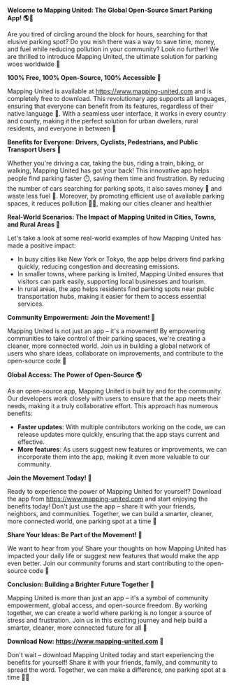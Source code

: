 **Welcome to Mapping United: The Global Open-Source Smart Parking App! 🌎🚗**

Are you tired of circling around the block for hours, searching for that elusive parking spot? Do you wish there was a way to save time, money, and fuel while reducing pollution in your community? Look no further! We are thrilled to introduce Mapping United, the ultimate solution for parking woes worldwide 🌟

**100% Free, 100% Open-Source, 100% Accessible 🤝**

Mapping United is available at https://www.mapping-united.com and is completely free to download. This revolutionary app supports all languages, ensuring that everyone can benefit from its features, regardless of their native language 💬. With a seamless user interface, it works in every country and county, making it the perfect solution for urban dwellers, rural residents, and everyone in between 🌈

**Benefits for Everyone: Drivers, Cyclists, Pedestrians, and Public Transport Users 👥**

Whether you're driving a car, taking the bus, riding a train, biking, or walking, Mapping United has got your back! This innovative app helps people find parking faster ⏱️, saving them time and frustration. By reducing the number of cars searching for parking spots, it also saves money 💸 and waste less fuel 🚨. Moreover, by promoting efficient use of available parking spaces, it reduces pollution 👩‍🌎, making our cities cleaner and healthier

**Real-World Scenarios: The Impact of Mapping United in Cities, Towns, and Rural Areas 🌆**

Let's take a look at some real-world examples of how Mapping United has made a positive impact:

* In busy cities like New York or Tokyo, the app helps drivers find parking quickly, reducing congestion and decreasing emissions.
* In smaller towns, where parking is limited, Mapping United ensures that visitors can park easily, supporting local businesses and tourism.
* In rural areas, the app helps residents find parking spots near public transportation hubs, making it easier for them to access essential services.

**Community Empowerment: Join the Movement! 🌟**

Mapping United is not just an app – it's a movement! By empowering communities to take control of their parking spaces, we're creating a cleaner, more connected world. Join us in building a global network of users who share ideas, collaborate on improvements, and contribute to the open-source code 🔧

**Global Access: The Power of Open-Source 🌎**

As an open-source app, Mapping United is built by and for the community. Our developers work closely with users to ensure that the app meets their needs, making it a truly collaborative effort. This approach has numerous benefits:

* **Faster updates**: With multiple contributors working on the code, we can release updates more quickly, ensuring that the app stays current and effective.
* **More features**: As users suggest new features or improvements, we can incorporate them into the app, making it even more valuable to our community.

**Join the Movement Today! 🎉**

Ready to experience the power of Mapping United for yourself? Download the app from https://www.mapping-united.com and start enjoying the benefits today! Don't just use the app – share it with your friends, neighbors, and communities. Together, we can build a smarter, cleaner, more connected world, one parking spot at a time 🌈

**Share Your Ideas: Be Part of the Movement! 💬**

We want to hear from you! Share your thoughts on how Mapping United has impacted your daily life or suggest new features that would make the app even better. Join our community forums and start contributing to the open-source code 🔧

**Conclusion: Building a Brighter Future Together 🌟**

Mapping United is more than just an app – it's a symbol of community empowerment, global access, and open-source freedom. By working together, we can create a world where parking is no longer a source of stress and frustration. Join us in this exciting journey and help build a smarter, cleaner, more connected future for all 🌈

**Download Now: https://www.mapping-united.com 📲**

Don't wait – download Mapping United today and start experiencing the benefits for yourself! Share it with your friends, family, and community to spread the word. Together, we can make a difference, one parking spot at a time 🚗💕